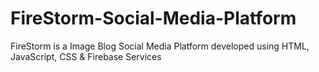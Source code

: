 # FireStorm-Social-Media-Platform
FireStorm is a Image Blog Social Media Platform developed using HTML, JavaScript, CSS &amp; Firebase Services
